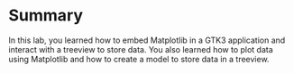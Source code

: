 # Summary

In this lab, you learned how to embed Matplotlib in a GTK3 application and interact with a treeview to store data. You also learned how to plot data using Matplotlib and how to create a model to store data in a treeview.
